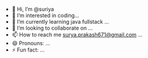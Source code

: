 - 👋 Hi, I’m @suriya
- 👀 I’m interested in coding...
- 🌱 I’m currently learning java fullstack ...
- 💞️ I’m looking to collaborate on ...
- 📫 How to reach me surya.prakash671@gmail.com ...
- 😄 Pronouns: ...
- ⚡ Fun fact: ...

<!---
suriya671/suriya671 is a ✨ special ✨ repository because its `README.md` (this file) appears on your GitHub profile.
You can click the Preview link to take a look at your changes.
--->

